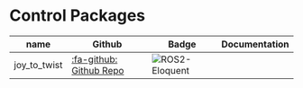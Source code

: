 # Control Packages

|  name  |  Github  |  Badge   | Documentation  |
| ---- | ---- | ---- | ---- |
|  joy_to_twist  | [:fa-github: Github Repo](https://github.com/OUXT-Polaris/joy_to_twist) |  ![ROS2-Eloquent](https://github.com/OUXT-Polaris/joy_to_twist/workflows/ROS2-Eloquent/badge.svg)  |    |
